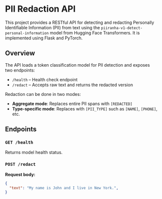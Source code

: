 # PII Redaction API

This project provides a RESTful API for detecting and redacting Personally Identifiable Information (PII) from text using the `piiranha-v1-detect-personal-information` model from Hugging Face Transformers. It is implemented using Flask and PyTorch.

## Overview

The API loads a token classification model for PII detection and exposes two endpoints:

- `/health` – Health check endpoint
- `/redact` – Accepts raw text and returns the redacted version

Redaction can be done in two modes:
- **Aggregate mode**: Replaces entire PII spans with `[REDACTED]`
- **Type-specific mode**: Replaces with `[PII_TYPE]` such as `[NAME]`, `[PHONE]`, etc.

## Endpoints

### `GET /health`

Returns model health status.

### `POST /redact`

**Request body:**
```json
{
  "text": "My name is John and I live in New York.",
}